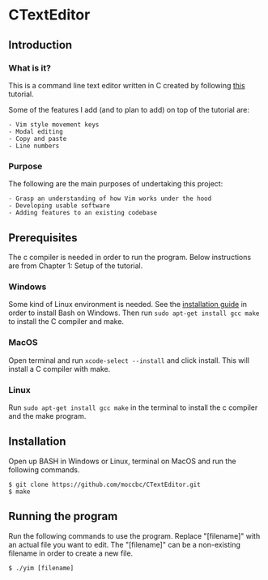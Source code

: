 # CTextEditor

## Introduction

### What is it?
This is a command line text editor written in C created by following [this](https://viewsourcecode.org/snaptoken/kilo/) tutorial.

Some of the features I add (and to plan to add) on top of the tutorial are:

    - Vim style movement keys
    - Modal editing
    - Copy and paste
    - Line numbers

### Purpose
The following are the main purposes of undertaking this project:

    - Grasp an understanding of how Vim works under the hood
    - Developing usable software
    - Adding features to an existing codebase

## Prerequisites
The c compiler is needed in order to run the program. Below instructions are from Chapter 1: Setup of the tutorial.

### Windows
Some kind of Linux environment is needed. See the [installation guide](https://docs.microsoft.com/en-us/windows/wsl/install-win10?redirectedfrom=MSDN) in order to install Bash on Windows. Then run `sudo apt-get install gcc make` to install the C compiler and make.

### MacOS
Open terminal and run `xcode-select --install` and click install. This will install a C compiler with make.

### Linux
Run `sudo apt-get install gcc make` in the terminal to install the c compiler and the make program.

## Installation
Open up BASH in Windows or Linux, terminal on MacOS and run the following commands.

    $ git clone https://github.com/moccbc/CTextEditor.git
    $ make

## Running the program
Run the following commands to use the program. Replace "[filename]" with an actual file you want to edit. The "[filename]" can be a non-existing filename in order to create a new file.

    $ ./yim [filename]

